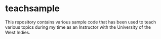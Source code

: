 teachsample
===========

This repository contains various sample code that has been used to teach various topics during my time as an Instructor with the University of the West Indies. 